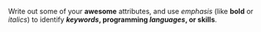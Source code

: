 Write out some of your **awesome** attributes, and use *emphasis* (like **bold** or *italics*) to identify ***keywords*, programming *languages*, or skills**. 
